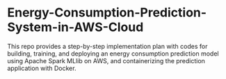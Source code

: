 # Energy-Consumption-Prediction-System-in-AWS-Cloud
This repo provides a step-by-step implementation plan with codes for building, training, and deploying an energy consumption prediction model using Apache Spark MLlib on AWS, and containerizing the prediction application with Docker.
